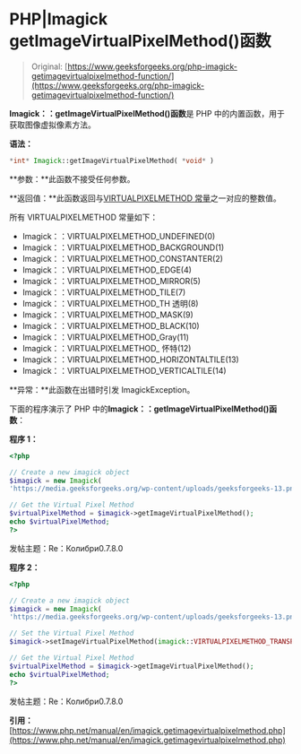 # PHP|Imagick getImageVirtualPixelMethod()函数

> Original: [https://www.geeksforgeeks.org/php-imagick-getimagevirtualpixelmethod-function/](https://www.geeksforgeeks.org/php-imagick-getimagevirtualpixelmethod-function/)

**Imagick：：getImageVirtualPixelMethod()函数**是 PHP 中的内置函数，用于获取图像虚拟像素方法。

**语法：**

```php
*int* Imagick::getImageVirtualPixelMethod( *void* )
```

**参数：**此函数不接受任何参数。

**返回值：**此函数返回与[VIRTUALPIXELMETHOD 常量](https://www.php.net/manual/en/imagick.constants.php#imagick.constants.virtualpixelmethod-undefined)之一对应的整数值。

所有 VIRTUALPIXELMETHOD 常量如下：

*   Imagick：：VIRTUALPIXELMETHOD_UNDEFINED(0)
*   Imagick：：VIRTUALPIXELMETHOD_BACKGROUND(1)
*   Imagick：：VIRTUALPIXELMETHOD_CONSTANTER(2)
*   Imagick：：VIRTUALPIXELMETHOD_EDGE(4)
*   Imagick：：VIRTUALPIXELMETHOD_MIRROR(5)
*   Imagick：：VIRTUALPIXELMETHOD_TILE(7)
*   Imagick：：VIRTUALPIXELMETHOD_TH 透明(8)
*   Imagick：：VIRTUALPIXELMETHOD_MASK(9)
*   Imagick：：VIRTUALPIXELMETHOD_BLACK(10)
*   Imagick：：VIRTUALPIXELMETHOD_Gray(11)
*   Imagick：：VIRTUALPIXELMETHOD_ 怀特(12)
*   Imagick：：VIRTUALPIXELMETHOD_HORIZONTALTILE(13)
*   Imagick：：VIRTUALPIXELMETHOD_VERTICALTILE(14)

**异常：**此函数在出错时引发 ImagickException。

下面的程序演示了 PHP 中的**Imagick：：getImageVirtualPixelMethod()函数**：

**程序 1：**

```php
<?php

// Create a new imagick object
$imagick = new Imagick(
'https://media.geeksforgeeks.org/wp-content/uploads/geeksforgeeks-13.png');

// Get the Virtual Pixel Method
$virtualPixelMethod = $imagick->getImageVirtualPixelMethod();
echo $virtualPixelMethod;
?>
```

发帖主题：Re：Колибри0.7.8.0

**程序 2：**

```php
<?php

// Create a new imagick object
$imagick = new Imagick(
'https://media.geeksforgeeks.org/wp-content/uploads/geeksforgeeks-13.png');

// Set the Virtual Pixel Method
$imagick->setImageVirtualPixelMethod(imagick::VIRTUALPIXELMETHOD_TRANSPARENT);

// Get the Virtual Pixel Method
$virtualPixelMethod = $imagick->getImageVirtualPixelMethod();
echo $virtualPixelMethod;
?>
```

发帖主题：Re：Колибри0.7.8.0

**引用：**[https://www.php.net/manual/en/imagick.getimagevirtualpixelmethod.php](https://www.php.net/manual/en/imagick.getimagevirtualpixelmethod.php)